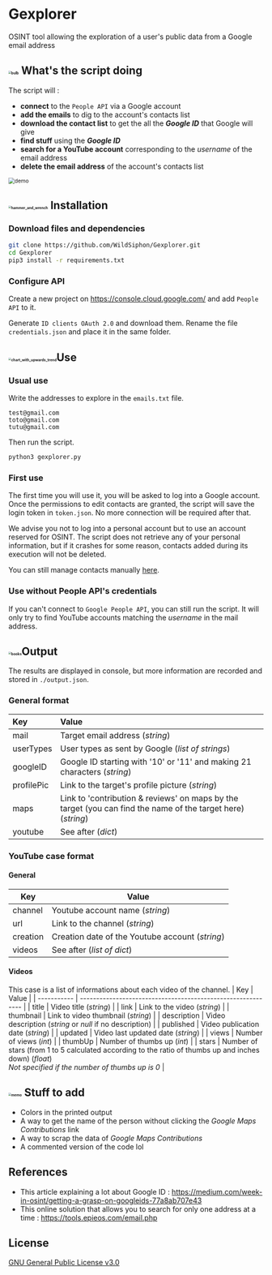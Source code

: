 # Gexplorer

OSINT tool allowing the exploration of a user's public data from a Google email address

## <img src="https://github.githubassets.com/images/icons/emoji/unicode/1f4a1.png" alt="bulb" style="zoom:33%;" /> What's the script doing

The script will :
- **connect** to the `People API` via a Google account
- **add the emails** to dig to the account's contacts list
- **download the contact list** to get the all the ***Google ID*** that Google will give
- **find stuff** using the ***Google ID***
- **search for a YouTube account** corresponding to the *username* of the email address
- **delete the email address** of the account's contacts list

<img src="/home/siphon/Dropbox/Informatique/OSINT/Tools/Gexplorer/demo/demo.gif" alt="demo" style="zoom:75%;" />

## <img src="https://github.githubassets.com/images/icons/emoji/unicode/1f6e0.png" alt="hammer_and_wrench" style="zoom:33%;" /> Installation

### Download files and dependencies

```bash
git clone https://github.com/WildSiphon/Gexplorer.git
cd Gexplorer
pip3 install -r requirements.txt
```

### Configure API

Create a new project on https://console.cloud.google.com/ and add `People API` to it.

Generate `ID clients OAuth 2.0` and download them. Rename the file `credentials.json` and place it in the same folder. 

## <img src="https://github.githubassets.com/images/icons/emoji/unicode/1f4c8.png" alt="chart_with_upwards_trend" style="zoom:33%;" />Use

### Usual use

Write the addresses to explore in the `emails.txt` file.

```
test@gmail.com
toto@gmail.com
tutu@gmail.com
```

Then run the script.

```bash
python3 gexplorer.py
```

### First use

The first time you will use it, you will be asked to log into a Google account. Once the permissions to edit contacts are granted, the script will save the login token in `token.json`. No more connection will be required after that.

We advise you not to log into a personal account but to use an account reserved for OSINT. The script does not retrieve any of your personal information, but if it crashes for some reason, contacts added during its execution will not be deleted. 

You can still manage contacts manually [here](https://contacts.google.com/).

### Use without People API's credentials

If you can't connect to `Google People API`, you can still run the script. It will only try to find YouTube accounts matching the *username* in the mail address.

## <img src="https://github.githubassets.com/images/icons/emoji/unicode/1f4da.png" alt="books" style="zoom:33%;" />Output

The results are displayed in console, but more information are recorded and stored in `./output.json`.

### General format

| Key        | Value                                                        |
| :--------- | :----------------------------------------------------------- |
| mail       | Target email address (*string*)                              |
| userTypes  | User types as sent by Google (*list of strings*)             |
| googleID   | Google ID starting with '10' or '11' and making 21 characters (*string*) |
| profilePic | Link to the target's profile picture (*string*)              |
| maps       | Link to 'contribution & reviews' on maps by the target (you can find the name of the target here) (*string*) |
| youtube    | See after (*dict*)                                           |

### YouTube case format

#### General

| Key      | Value                                           |
| -------- | ----------------------------------------------- |
| channel  | Youtube account name (*string*)                 |
| url      | Link to the channel (*string*)                  |
| creation | Creation date of the Youtube account (*string*) |
| videos   | See after (*list of dict*)                      |

#### Videos

This case is a list of informations about each video of the channel.
| Key         | Value                                                        |
| ----------- | ------------------------------------------------------------ |
| title       | Video title (*string*)                                       |
| link        | Link to the video (*string*)                                 |
| thumbnail   | Link to video thumbnail (*string*)                           |
| description | Video description (*string* or *null* if no description)     |
| published   | Video publication date (*string*)                            |
| updated     | Video last updated date (*string*)                           |
| views       | Number of views (*int*)                                      |
| thumbUp     | Number of thumbs up (*int*)                                  |
| stars       | Number of stars (from 1 to 5 calculated according to the ratio of thumbs up and inches down) (*float*)<br>*Not specified if the number of thumbs up is 0* |


## <img src="https://github.githubassets.com/images/icons/emoji/unicode/1f4dd.png" alt="memo" style="zoom:33%;" /> Stuff to add

+ Colors in the printed output
+ A way to get the name of the person without clicking the *Google Maps Contributions* link
+ A way to scrap the data of *Google Maps Contributions*
+ A commented version of the code lol

## References

+ This article explaining a lot about Google ID : https://medium.com/week-in-osint/getting-a-grasp-on-googleids-77a8ab707e43
+ This online solution that allows you to search for only one address at a time : https://tools.epieos.com/email.php

## License

[GNU General Public License v3.0](https://www.gnu.org/licenses/gpl-3.0.fr.html)






